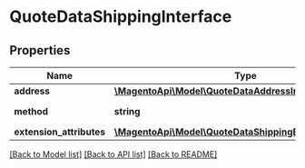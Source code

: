 # QuoteDataShippingInterface

## Properties
Name | Type | Description | Notes
------------ | ------------- | ------------- | -------------
**address** | [**\MagentoApi\Model\QuoteDataAddressInterface**](QuoteDataAddressInterface.md) |  | 
**method** | **string** | Shipping method | 
**extension_attributes** | [**\MagentoApi\Model\QuoteDataShippingExtensionInterface**](QuoteDataShippingExtensionInterface.md) |  | [optional] 

[[Back to Model list]](../../README.md#documentation-for-models) [[Back to API list]](../../README.md#documentation-for-api-endpoints) [[Back to README]](../../README.md)

